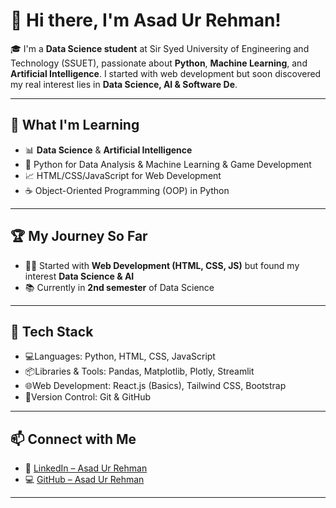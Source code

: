 # 👋 Hi there, I'm Asad Ur Rehman!

🎓 I'm a **Data Science student** at Sir Syed University of Engineering and Technology (SSUET), passionate about **Python**, **Machine Learning**, and **Artificial Intelligence**. I started with web development but soon discovered my real interest lies in **Data Science, AI & Software De**.

---

## 🚀 What I'm Learning
- 📊 **Data Science** & **Artificial Intelligence**
- 🐍 Python for Data Analysis & Machine Learning & Game Development
- 📈 HTML/CSS/JavaScript for Web Development
- ☕ Object-Oriented Programming (OOP) in Python

---

## 🏆 My Journey So Far
- 👨‍💻 Started with **Web Development (HTML, CSS, JS)** but found my interest **Data Science & AI**
- 📚 Currently in **2nd semester** of Data Science

---

## 🔧 Tech Stack
- 💻Languages: Python, HTML, CSS, JavaScript
- 📦Libraries & Tools: Pandas, Matplotlib, Plotly, Streamlit
- 🌐Web Development: React.js (Basics), Tailwind CSS, Bootstrap
- 🔧Version Control: Git & GitHub

---

## 📫 Connect with Me

- 💼 [LinkedIn – Asad Ur Rehman](https://www.linkedin.com/in/asad-ur-rehman-108439285/)
- 💻 [GitHub – Asad Ur Rehman](https://github.com/Asad-Ur-R)

---
